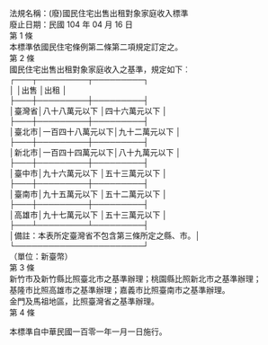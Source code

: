 法規名稱：(廢)國民住宅出售出租對象家庭收入標準  
廢止日期：民國 104 年 04 月 16 日  
第 1 條  
本標準依國民住宅條例第二條第二項規定訂定之。  
第 2 條  
國民住宅出售出租對象家庭收入之基準，規定如下︰  
┌───┬─────────┬─────────┐  
│ │出售 │出租 │  
├───┼─────────┼─────────┤  
│臺灣省│八十八萬元以下 │四十六萬元以下 │  
├───┼─────────┼─────────┤  
│臺北市│一百四十八萬元以下│九十二萬元以下 │  
├───┼─────────┼─────────┤  
│新北市│一百四十四萬元以下│八十九萬元以下 │  
├───┼─────────┼─────────┤  
│臺中市│九十六萬元以下 │五十三萬元以下 │  
├───┼─────────┼─────────┤  
│臺南市│九十五萬元以下 │五十二萬元以下 │  
├───┼─────────┼─────────┤  
│高雄市│九十七萬元以下 │五十三萬元以下 │  
├───┴─────────┴─────────┤  
│備註：本表所定臺灣省不包含第三條所定之縣、市。│  
└───────────────────────┘  
（單位：新臺幣）  
第 3 條  
新竹市及新竹縣比照臺北市之基準辦理；桃園縣比照新北市之基準辦理；  
基隆市比照高雄市之基準辦理；嘉義市比照臺南市之基準辦理。  
金門及馬祖地區，比照臺灣省之基準辦理。  
第 4 條  


本標準自中華民國一百零一年一月一日施行。  


